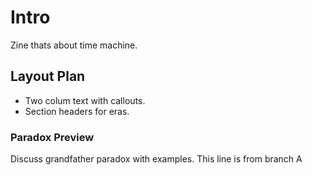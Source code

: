 # Intro
Zine thats about time machine.

## Layout Plan
- Two colum text with callouts.
- Section headers for eras.

### Paradox Preview
 Discuss grandfather paradox with examples.
This line is from branch A
